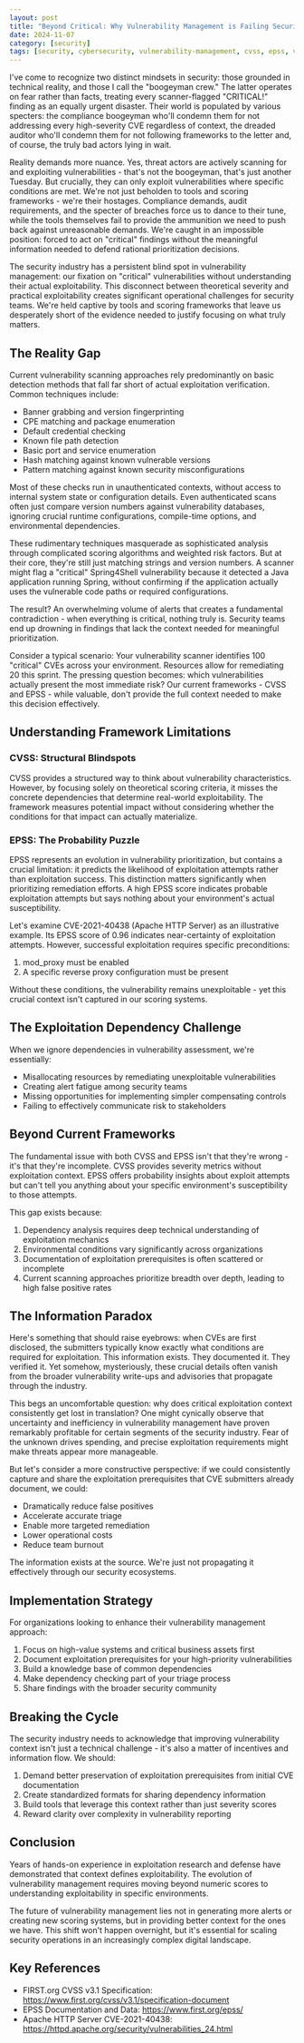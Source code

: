 ```yaml
---
layout: post
title: "Beyond Critical: Why Vulnerability Management is Failing Security Teams"
date: 2024-11-07
category: [security]
tags: [security, cybersecurity, vulnerability-management, cvss, epss, vulnerability-scanning, bugbounty]
---
```

I've come to recognize two distinct mindsets in security: those grounded in technical reality, and those I call the "boogeyman crew." The latter operates on fear rather than facts, treating every scanner-flagged "CRITICAL!" finding as an equally urgent disaster. Their world is populated by various specters: the compliance boogeyman who'll condemn them for not addressing every high-severity CVE regardless of context, the dreaded auditor who'll condemn them for not following frameworks to the letter and, of course, the truly bad actors lying in wait.

Reality demands more nuance. Yes, threat actors are actively scanning for and exploiting vulnerabilities - that's not the boogeyman, that's just another Tuesday. But crucially, they can only exploit vulnerabilities where specific conditions are met. We're not just beholden to tools and scoring frameworks - we're their hostages. Compliance demands, audit requirements, and the specter of breaches force us to dance to their tune, while the tools themselves fail to provide the ammunition we need to push back against unreasonable demands. We're caught in an impossible position: forced to act on "critical" findings without the meaningful information needed to defend rational prioritization decisions.

The security industry has a persistent blind spot in vulnerability management: our fixation on "critical" vulnerabilities without understanding their actual exploitability. This disconnect between theoretical severity and practical exploitability creates significant operational challenges for security teams. We're held captive by tools and scoring frameworks that leave us desperately short of the evidence needed to justify focusing on what truly matters.

## The Reality Gap

Current vulnerability scanning approaches rely predominantly on basic detection methods that fall far short of actual exploitation verification. Common techniques include:

- Banner grabbing and version fingerprinting
- CPE matching and package enumeration
- Default credential checking
- Known file path detection
- Basic port and service enumeration
- Hash matching against known vulnerable versions
- Pattern matching against known security misconfigurations

Most of these checks run in unauthenticated contexts, without access to internal system state or configuration details. Even authenticated scans often just compare version numbers against vulnerability databases, ignoring crucial runtime configurations, compile-time options, and environmental dependencies.

These rudimentary techniques masquerade as sophisticated analysis through complicated scoring algorithms and weighted risk factors. But at their core, they're still just matching strings and version numbers. A scanner might flag a "critical" Spring4Shell vulnerability because it detected a Java application running Spring, without confirming if the application actually uses the vulnerable code paths or required configurations.

The result? An overwhelming volume of alerts that creates a fundamental contradiction - when everything is critical, nothing truly is. Security teams end up drowning in findings that lack the context needed for meaningful prioritization.

Consider a typical scenario: Your vulnerability scanner identifies 100 "critical" CVEs across your environment. Resources allow for remediating 20 this sprint. The pressing question becomes: which vulnerabilities actually present the most immediate risk? Our current frameworks - CVSS and EPSS - while valuable, don't provide the full context needed to make this decision effectively.

## Understanding Framework Limitations

### CVSS: Structural Blindspots
CVSS provides a structured way to think about vulnerability characteristics. However, by focusing solely on theoretical scoring criteria, it misses the concrete dependencies that determine real-world exploitability. The framework measures potential impact without considering whether the conditions for that impact can actually materialize.

### EPSS: The Probability Puzzle
EPSS represents an evolution in vulnerability prioritization, but contains a crucial limitation: it predicts the likelihood of exploitation attempts rather than exploitation success. This distinction matters significantly when prioritizing remediation efforts. A high EPSS score indicates probable exploitation attempts but says nothing about your environment's actual susceptibility.

Let's examine CVE-2021-40438 (Apache HTTP Server) as an illustrative example. Its EPSS score of 0.96 indicates near-certainty of exploitation attempts. However, successful exploitation requires specific preconditions:

1. mod_proxy must be enabled
2. A specific reverse proxy configuration must be present

Without these conditions, the vulnerability remains unexploitable - yet this crucial context isn't captured in our scoring systems.

## The Exploitation Dependency Challenge

When we ignore dependencies in vulnerability assessment, we're essentially:
- Misallocating resources by remediating unexploitable vulnerabilities
- Creating alert fatigue among security teams
- Missing opportunities for implementing simpler compensating controls
- Failing to effectively communicate risk to stakeholders

## Beyond Current Frameworks

The fundamental issue with both CVSS and EPSS isn't that they're wrong - it's that they're incomplete. CVSS provides severity metrics without exploitation context. EPSS offers probability insights about exploit attempts but can't tell you anything about your specific environment's susceptibility to those attempts.

This gap exists because:
1. Dependency analysis requires deep technical understanding of exploitation mechanics
2. Environmental conditions vary significantly across organizations
3. Documentation of exploitation prerequisites is often scattered or incomplete
4. Current scanning approaches prioritize breadth over depth, leading to high false positive rates

## The Information Paradox

Here's something that should raise eyebrows: when CVEs are first disclosed, the submitters typically know exactly what conditions are required for exploitation. This information exists. They documented it. They verified it. Yet somehow, mysteriously, these crucial details often vanish from the broader vulnerability write-ups and advisories that propagate through the industry.

This begs an uncomfortable question: why does critical exploitation context consistently get lost in translation? One might cynically observe that uncertainty and inefficiency in vulnerability management have proven remarkably profitable for certain segments of the security industry. Fear of the unknown drives spending, and precise exploitation requirements might make threats appear more manageable.

But let's consider a more constructive perspective: if we could consistently capture and share the exploitation prerequisites that CVE submitters already document, we could:
- Dramatically reduce false positives
- Accelerate accurate triage
- Enable more targeted remediation
- Lower operational costs
- Reduce team burnout

The information exists at the source. We're just not propagating it effectively through our security ecosystems.

## Implementation Strategy

For organizations looking to enhance their vulnerability management approach:

1. Focus on high-value systems and critical business assets first
2. Document exploitation prerequisites for your high-priority vulnerabilities
3. Build a knowledge base of common dependencies
4. Make dependency checking part of your triage process
5. Share findings with the broader security community

## Breaking the Cycle

The security industry needs to acknowledge that improving vulnerability context isn't just a technical challenge - it's also a matter of incentives and information flow. We should:

1. Demand better preservation of exploitation prerequisites from initial CVE documentation
2. Create standardized formats for sharing dependency information
3. Build tools that leverage this context rather than just severity scores
4. Reward clarity over complexity in vulnerability reporting

## Conclusion

Years of hands-on experience in exploitation research and defense have demonstrated that context defines exploitability. The evolution of vulnerability management requires moving beyond numeric scores to understanding exploitability in specific environments.

The future of vulnerability management lies not in generating more alerts or creating new scoring systems, but in providing better context for the ones we have. This shift won't happen overnight, but it's essential for scaling security operations in an increasingly complex digital landscape.

## Key References

- FIRST.org CVSS v3.1 Specification: https://www.first.org/cvss/v3.1/specification-document
- EPSS Documentation and Data: https://www.first.org/epss/
- Apache HTTP Server CVE-2021-40438: https://httpd.apache.org/security/vulnerabilities_24.html
